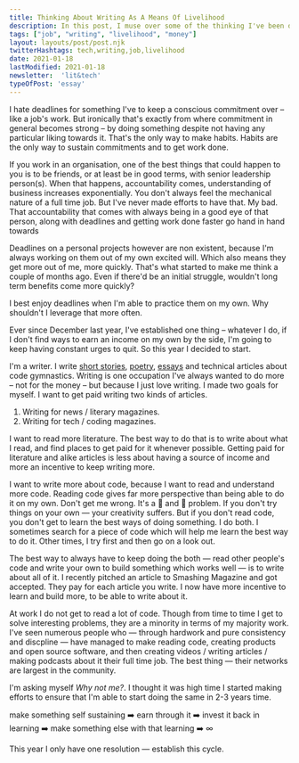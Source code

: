 ```yaml
---
title: Thinking About Writing As A Means Of Livelihood
description: In this post, I muse over some of the thinking I've been doing lately about what it'll take for me to write fulltime
tags: ["job", "writing", "livelihood", "money"]
layout: layouts/post/post.njk
twitterHashtags: tech,writing,job,livelihood
date: 2021-01-18
lastModified: 2021-01-18
newsletter:  'lit&tech'
typeOfPost: 'essay'
---
```

<!--
I've a strong urge to not work for an organisation or company, at least the ones whose sole purpose is to earn more profits year over year. Which is most of the market. Many reasons, but top among them — I want to do that for myself, not for the company. Problem is you've got to practice and learn doing that. One could either keep going on in companies and learning and finally define a moment of absolute quitting, or learn it on one's own — struggling a little more. -->

I hate deadlines for something I've to keep a conscious commitment over – like a job's work. But ironically that's exactly from where commitment in general becomes strong – by doing something despite not having any particular liking towards it. That's the only way to make habits. Habits are the only way to sustain commitments and to get work done.

If you work in an organisation, one of the best things that could happen to you is to be friends, or at least be in good terms, with senior leadership person(s). When that happens, accountability comes, understanding of business increases exponentially. You don't always feel the mechanical nature of a full time job. But I've never made efforts to have that. My bad. That accountability that comes with always being in a good eye of that person, along with deadlines and getting work done faster go hand in hand towards

Deadlines on a personal projects however are non existent, because I'm always working on them out of my own excited will. Which also means they get more out of me, more quickly. That's what started to make me think a couple of months ago. Even if there'd be an initial struggle, wouldn't long term benefits come more quickly?

I best enjoy deadlines when I'm able to practice them on my own. Why shouldn't I leverage that more often.

Ever since December last year, I've established one thing – whatever I do, if I don't find ways to earn an income on my own by the side, I'm going to keep having constant urges to quit. So this year I decided to start.

I'm a writer. I write [short stories](/posts/2021/01/14/changing-narration-voices-and-tenses/), [poetry](/writing), [essays](/tags) and technical articles about code gymnastics. Writing is one occupation I've always wanted to do more – not for the money – but because I just love writing. I made two goals for myself. I want to get paid writing two kinds of articles.

1. Writing for news / literary magazines.
2. Writing for tech / coding magazines.

I want to read more literature. The best way to do that is to write about what I read, and find places to get paid for it whenever possible. Getting paid for literature and alike articles is less about having a source of income and more an incentive to keep writing more.

I want to write more about code, because I want to read and understand more code. Reading code gives far more perspective than being able to do it on my own. Don't get me wrong. It's a 🐥 and 🥚 problem. If you don't try things on your own — your creativity suffers. But if you don't read code, you don't get to learn the best ways of doing something. I do both. I sometimes search for a piece of code which will help me learn the best way to do it. Other times, I try first and then go on a look out.

The best way to always have to keep doing the both — read other people's code and write your own to build something which works well — is to write about all of it. I recently pitched an article to Smashing Magazine and got accepted. They pay for each article you write. I now have more incentive to learn and build more, to be able to write about it.

At work I do not get to read a lot of code. Though from time to time I get to solve interesting problems, they are a minority in terms of my majority work. I've seen numerous people who — through hardwork and pure consistency and discpline — have managed to make reading code, creating products and open source software, and then creating videos / writing articles / making podcasts about it their full time job. The best thing — their networks are largest in the community.

I'm asking myself _Why not me?_. I thought it was high time I started making efforts to ensure that I'm able to start doing the same in 2-3 years time.

make something self sustaining ➡️ earn through it ➡️ invest it back in learning ➡️ make something else with that learning ➡️ ∞

This year I only have one resolution — establish this cycle.
